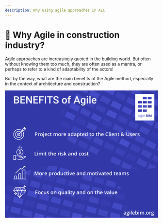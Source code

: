 ```yaml
---
description: Why using agile approaches in AEC
---
```


# 🎯 Why Agile in construction industry?

Agile approaches are increasingly quoted in the building world. But often without knowing them too much, they are often used as a mantra, or perhaps to refer to a kind of adaptability of the actors!

But by the way, what are the main benefits of the Agile method, especially in the context of architecture and construction? 

![Benefits of Agile practices](../.gitbook/assets/agile-bim-benefits%20%281%29.png)



